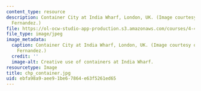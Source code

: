```yaml
---
content_type: resource
description: Container City at India Wharf, London, UK. (Image courtesy of Prof. John
  Fernandez.)
file: https://ol-ocw-studio-app-production.s3.amazonaws.com/courses/4-406-ecologies-of-construction-spring-2007/ebfa98a9aee91be67864e63f5261ed65_4-406s07.jpg
file_type: image/jpeg
image_metadata:
  caption: Container City at India Wharf, London, UK. (Image courtesy of Prof. John
    Fernandez.)
  credit: ''
  image-alt: Creative use of containers at India Wharf.
resourcetype: Image
title: chp_container.jpg
uid: ebfa98a9-aee9-1be6-7864-e63f5261ed65
---
```

